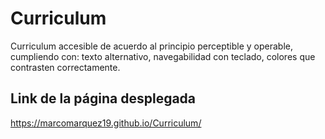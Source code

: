 # Curriculum
Curriculum accesible de acuerdo al principio perceptible y operable,
cumpliendo con: texto alternativo, navegabilidad con teclado, colores que contrasten correctamente.

## Link de la página desplegada
https://marcomarquez19.github.io/Curriculum/
